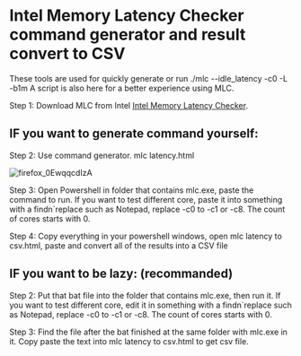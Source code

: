 # Intel Memory Latency Checker command generator and result convert to CSV
These tools are used for quickly generate or run 
./mlc --idle_latency -c0 -L -b1m
A script is also here for a better experience using MLC.

Step 1:
Download MLC from Intel
 [Intel Memory Latency Checker](https://www.intel.com/content/www/us/en/developer/articles/tool/intelr-memory-latency-checker.html).

## IF you want to generate command yourself:

Step 2:
Use command generator.
mlc latency.html

![firefox_0EwqqcdIzA](https://github.com/user-attachments/assets/d965faa1-0c56-4b29-b3f7-31d1d003dbb2)

Step 3:
Open Powershell in folder that contains mlc.exe, paste the command to run.
If you want to test different core, paste it into something with a findn`replace such as Notepad, replace -c0 to -c1 or -c8. The count of cores starts with 0.

Step 4:
Copy everything in your powershell windows, open mlc latency to csv.html, paste and convert all of the results into a CSV file

## IF you want to be lazy: (recommanded)
Step 2:
Put that bat file into the folder that contains mlc.exe, then run it.
If you want to test different core, edit it in something with a findn`replace such as Notepad, replace -c0 to -c1 or -c8. The count of cores starts with 0.

Step 3:
Find the file after the bat finished at the same folder with mlc.exe in it. Copy paste the text into mlc latency to csv.html to get csv file.
